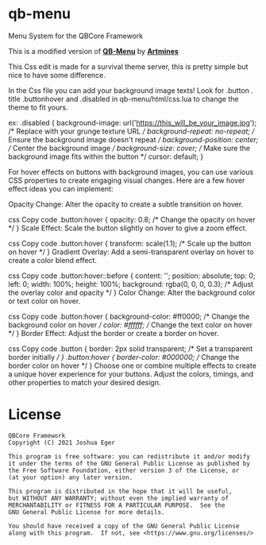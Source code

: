 # qb-menu
Menu System for the QBCore Framework

This is a modified version of **[QB-Menu](https://github.com/qbcore-framework/qb-menu)** by **[Artmines](https://github.com/Artmines)**


This Css edit is made for a survival theme server, this is pretty simple but nice to have some difference.

In the Css file you can add your background image texts!  Look for .button . title .buttonhover and .disabled in qb-menu/html/css.lua  to change the theme to fit yours. 

ex:
.disabled {
  background-image: url('https://this_will_be_your_image.jpg'); /* Replace with your grunge texture URL */
  background-repeat: no-repeat; /* Ensure the background image doesn't repeat */
  background-position: center; /* Center the background image */
  background-size: cover; /* Make sure the background image fits within the button */
 cursor: default;
}

For hover effects on buttons with background images, you can use various CSS properties to create engaging visual changes. Here are a few hover effect ideas you can implement:

Opacity Change: Alter the opacity to create a subtle transition on hover.

css
Copy code
.button:hover {
  opacity: 0.8; /* Change the opacity on hover */
}
Scale Effect: Scale the button slightly on hover to give a zoom effect.

css
Copy code
.button:hover {
  transform: scale(1.1); /* Scale up the button on hover */
}
Gradient Overlay: Add a semi-transparent overlay on hover to create a color blend effect.

css
Copy code
.button:hover::before {
  content: '';
  position: absolute;
  top: 0;
  left: 0;
  width: 100%;
  height: 100%;
  background: rgba(0, 0, 0, 0.3); /* Adjust the overlay color and opacity */
}
Color Change: Alter the background color or text color on hover.

css
Copy code
.button:hover {
  background-color: #ff0000; /* Change the background color on hover */
  color: #ffffff; /* Change the text color on hover */
}
Border Effect: Adjust the border or create a border on hover.

css
Copy code
.button {
  border: 2px solid transparent; /* Set a transparent border initially */
}
.button:hover {
  border-color: #000000; /* Change the border color on hover */
}
Choose one or combine multiple effects to create a unique hover experience for your buttons. Adjust the colors, timings, and other properties to match your desired design.



# License

    QBCore Framework
    Copyright (C) 2021 Joshua Eger

    This program is free software: you can redistribute it and/or modify
    it under the terms of the GNU General Public License as published by
    the Free Software Foundation, either version 3 of the License, or
    (at your option) any later version.

    This program is distributed in the hope that it will be useful,
    but WITHOUT ANY WARRANTY; without even the implied warranty of
    MERCHANTABILITY or FITNESS FOR A PARTICULAR PURPOSE.  See the
    GNU General Public License for more details.

    You should have received a copy of the GNU General Public License
    along with this program.  If not, see <https://www.gnu.org/licenses/>
